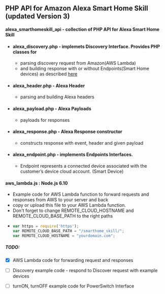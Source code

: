 ## PHP API for Amazon Alexa Smart Home Skill (updated Version 3)


#### alexa_smarthomeskill_api - collection of PHP API for Alexa Smart Home Skill
 
- #### alexa_discovery.php - implemets Discovery Interface. Provides PHP classes for
   - parsing discovery request from Amazon(AWS Lambda)
   - and building response with or without Endpoints(Smart Home devices) as described [here](https://developer.amazon.com/docs/device-apis/alexa-discovery.html)

- #### alexa_header.php - Alexa Header 
   - parsing and building Alexa headers

- #### alexa_payload.php - Alexa Payloads
   - payloads for responses

- #### alexa_response.php - Alexa Response constructor
   - constructs response with event, header and given payload

- #### alexa_endpoint.php - implements Endpoints Interfaces.
   - Endpoint represents a connected device associated with the customer’s device cloud account. (Smart Device)

#### aws_lambda.js : Node.js 6.10
   - Example code for AWS Lambda function to forward requests and responses from AWS to your server and back
   - copy or upload this file to your AWS Lambda function.
   - Don't forget to change REMOTE_CLOUD_HOSTNAME and REMOTE_CLOUD_BASE_PATH to the right paths
   - ```javascript
     var https = require('https');
     var REMOTE_CLOUD_BASE_PATH = "/smarthome_skill/";
     var REMOTE_CLOUD_HOSTNAME = "yourdomain.com";
     ```


##### TODO:
  - [x] AWS Lambda code for forwarding request and responses 
  - [ ] Discovery example code - respond to Discover request with example devices
  - [ ] turnON, turnOFF example code for PowerSwitch Interface


